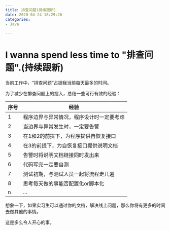 ```yaml
---
title: 排查问题(持续跟新)
date: 2020-04-24 18:29:26
categories: 
- Java

---
```

# I wanna spend less time to "排查问题".(持续跟新)

当前工作中，“排查问题”占据我当前每天最多的时间。

为了减少在排查问题上的投入，总结一些可行有效的经验：

| 序号 | 经验 |
| - | - |
| 1 | 程序边界与异常情况，程序设计时一定要考虑 |
| 2 | 当边界与异常发生时，一定要告警 |
| 3 | 在1和2的前提下，为程序提供自恢复接口 |
| 4 | 在3的前提下，为自恢复接口提供说明文档 |
| 5 | 告警时将说明文档链接同时发出来 |
| 6 | 代码写完一定要自测 |
| 7 | 测试初期，与测试人员一起将流程走几遍 |
| 8 | 思考每天做的事能否配置化or脚本化 |
| n | ... |

想象一下，如果实习生可以通过你的文档，解决线上问题，那么你将有更多的时间去做其他的事情。

这是多么令人开心的事。


